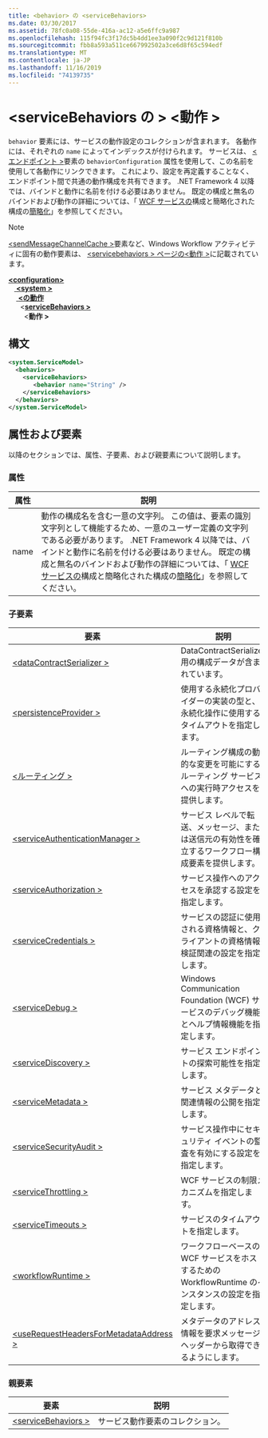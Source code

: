 ```yaml
---
title: <behavior> の <serviceBehaviors>
ms.date: 03/30/2017
ms.assetid: 78fc0a08-55de-416a-ac12-a5e6ffc9a987
ms.openlocfilehash: 115f94fc3f17dc5b4dd1ee3a090f2c9d121f810b
ms.sourcegitcommit: fbb8a593a511ce667992502a3ce6d8f65c594edf
ms.translationtype: MT
ms.contentlocale: ja-JP
ms.lasthandoff: 11/16/2019
ms.locfileid: "74139735"
---
```

# <a name="behavior-of-servicebehaviors"></a>\<serviceBehaviors の > \<動作 >
`behavior` 要素には、サービスの動作設定のコレクションが含まれます。 各動作には、それぞれの `name` によってインデックスが付けられます。 サービスは、 [\<エンドポイント >](endpoint-element.md)要素の `behaviorConfiguration` 属性を使用して、この名前を使用して各動作にリンクできます。 これにより、設定を再定義することなく、エンドポイント間で共通の動作構成を共有できます。 .NET Framework 4 以降では、バインドと動作に名前を付ける必要はありません。 既定の構成と無名のバインドおよび動作の詳細については、「 [WCF サービスの](../../../wcf/samples/simplified-configuration-for-wcf-services.md)構成と簡略化された構成の[簡略化](../../../wcf/simplified-configuration.md)」を参照してください。  
  
> [!NOTE]
> [\<sendMessageChannelCache >](../windows-workflow-foundation/sendmessagechannelcache.md)要素など、Windows Workflow アクティビティに固有の動作要素は、 [\<servicebehaviors > ページの\<動作 >](../windows-workflow-foundation/behavior-of-servicebehaviors-of-workflow.md)に記載されています。  
  
[ **\<configuration>** ](../configuration-element.md)\
&nbsp; &nbsp;[ **\<system >** ](system-servicemodel.md) \
&nbsp;&nbsp;&nbsp;&nbsp;[ **\<の動作**](behaviors.md)\
&nbsp;&nbsp;&nbsp;&nbsp;&nbsp;&nbsp;\<[**serviceBehaviors >** ](servicebehaviors.md)\
&nbsp;&nbsp;&nbsp;&nbsp;&nbsp;&nbsp;&nbsp;&nbsp;\<**動作 >**  
  
## <a name="syntax"></a>構文  
  
```xml  
<system.ServiceModel>
  <behaviors>
    <serviceBehaviors>
       <behavior name="String" />
    </serviceBehaviors>
  </behaviors>
</system.ServiceModel>
```  
  
## <a name="attributes-and-elements"></a>属性および要素  
 以降のセクションでは、属性、子要素、および親要素について説明します。  
  
### <a name="attributes"></a>属性  
  
|属性|説明|  
|---------------|-----------------|  
|name|動作の構成名を含む一意の文字列。 この値は、要素の識別文字列として機能するため、一意のユーザー定義の文字列である必要があります。 .NET Framework 4 以降では、バインドと動作に名前を付ける必要はありません。 既定の構成と無名のバインドおよび動作の詳細については、「 [WCF サービスの](../../../wcf/samples/simplified-configuration-for-wcf-services.md)構成と簡略化された構成の[簡略化](../../../wcf/simplified-configuration.md)」を参照してください。|  
  
### <a name="child-elements"></a>子要素  
  
|要素|説明|  
|-------------|-----------------|  
|[\<dataContractSerializer >](datacontractserializer-element.md)|DataContractSerializer 用の構成データが含まれています。|  
|[\<persistenceProvider >](persistenceprovider.md)|使用する永続化プロバイダーの実装の型と、永続化操作に使用するタイムアウトを指定します。|  
|[\<ルーティング >](routing-of-servicebehavior.md)|ルーティング構成の動的な変更を可能にするルーティング サービスへの実行時アクセスを提供します。|  
|[\<serviceAuthenticationManager >](serviceauthenticationmanager.md)|サービス レベルで転送、メッセージ、または送信元の有効性を確立するワークフロー構成要素を提供します。|  
|[\<serviceAuthorization >](serviceauthorization-element.md)|サービス操作へのアクセスを承認する設定を指定します。|  
|[\<serviceCredentials >](servicecredentials.md)|サービスの認証に使用される資格情報と、クライアントの資格情報検証関連の設定を指定します。|  
|[\<serviceDebug >](servicedebug.md)|Windows Communication Foundation (WCF) サービスのデバッグ機能とヘルプ情報機能を指定します。|  
|[\<serviceDiscovery >](servicediscovery.md)|サービス エンドポイントの探索可能性を指定します。|  
|[\<serviceMetadata >](servicemetadata.md)|サービス メタデータと関連情報の公開を指定します。|  
|[\<serviceSecurityAudit >](servicesecurityaudit.md)|サービス操作中にセキュリティ イベントの監査を有効にする設定を指定します。|  
|[\<serviceThrottling >](servicethrottling.md)|WCF サービスの制限メカニズムを指定します。|  
|[\<serviceTimeouts >](servicetimeouts.md)|サービスのタイムアウトを指定します。|  
|[\<workflowRuntime >](workflowruntime.md)|ワークフローベースの WCF サービスをホストするための WorkflowRuntime のインスタンスの設定を指定します。|  
|[\<useRequestHeadersForMetadataAddress >](userequestheadersformetadataaddress.md)|メタデータのアドレス情報を要求メッセージ ヘッダーから取得できるようにします。|  
  
### <a name="parent-elements"></a>親要素  
  
|要素|説明|  
|-------------|-----------------|  
|[\<serviceBehaviors >](servicebehaviors.md)|サービス動作要素のコレクション。|
